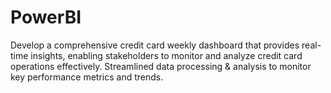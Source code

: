 # PowerBI
Develop a comprehensive credit card weekly dashboard that provides real-time insights, enabling stakeholders to monitor and analyze credit card operations effectively.
Streamlined data processing & analysis to monitor key performance metrics and trends.


